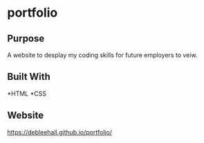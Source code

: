 # portfolio

## Purpose
A website to desplay my coding skills for future employers to veiw.

## Built With
*HTML
*CSS

## Website
https://debleehall.github.io/portfolio/
